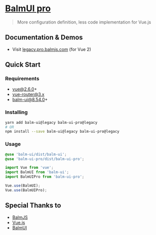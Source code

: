 # [BalmUI pro](https://legacy.pro.balmjs.com/)

> More configuration definition, less code implementation for Vue.js

## Documentation & Demos

- Visit [legacy.pro.balmjs.com](https://legacy.pro.balmjs.com/) (for Vue 2)

## Quick Start

### Requirements

- vue@2.6.0+
- vue-router@3.x
- balm-ui@8.54.0+

### Installing

```sh
yarn add balm-ui@legacy balm-ui-pro@legacy
# OR
npm install --save balm-ui@legacy balm-ui-pro@legacy
```

### Usage

```scss
@use 'balm-ui/dist/balm-ui';
@use 'balm-ui-pro/dist/balm-ui-pro';
```

```js
import Vue from 'vue';
import BalmUI from 'balm-ui';
import BalmUIPro from 'balm-ui-pro';

Vue.use(BalmUI);
Vue.use(BalmUIPro);
```

## Special Thanks to

- [BalmJS](https://balm.js.org/)
- [Vue.js](https://v2.vuejs.org/)
- [BalmUI](https://v8.material.balmjs.com/)
